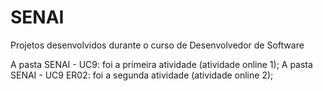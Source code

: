# SENAI
Projetos desenvolvidos durante o curso de Desenvolvedor de Software

A pasta SENAI - UC9: foi a primeira atividade (atividade online 1);
A pasta SENAI - UC9 ER02: foi a segunda atividade (atividade online 2);
